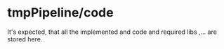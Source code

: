 # tmpPipeline/code
It's expected, that all the implemented and code and required libs ,... are stored here.
